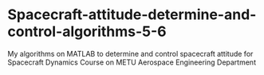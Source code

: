 # Spacecraft-attitude-determine-and-control-algorithms-5-6
My algorithms on MATLAB to determine and control spacecraft attitude for Spacecraft Dynamics Course on METU Aerospace Engineering Department
